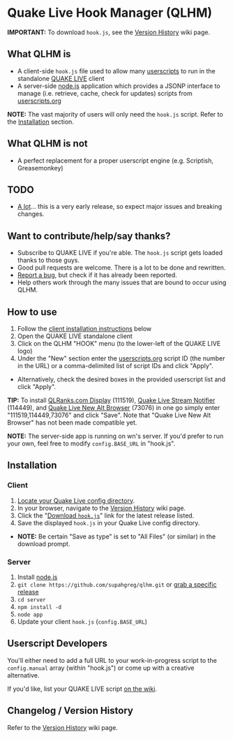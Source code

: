 # Quake Live Hook Manager (QLHM)


**IMPORTANT:** To download `hook.js`, see the [Version History](https://github.com/supahgreg/qlhm/wiki/Version-History) wiki page.


## What QLHM is

* A client-side `hook.js` file used to allow many [userscripts](http://userscripts.org) to run in the standalone [QUAKE LIVE](http://www.quakelive.com) client
* A server-side [node.js](http://nodejs.org) application which provides a JSONP interface to manage (i.e. retrieve, cache, check for updates) scripts from [userscripts.org](http://userscripts.org)

**NOTE:** The vast majority of users will only need the `hook.js` script.  Refer to the [Installation](#installation) section.


## What QLHM is not

* A perfect replacement for a proper userscript engine (e.g. Scriptish, Greasemonkey)


## TODO

* [A lot](https://github.com/supahgreg/qlhm/issues)... this is a very early release, so expect major
issues and breaking changes.


## Want to contribute/help/say thanks?

* Subscribe to QUAKE LIVE if you're able.  The `hook.js` script gets loaded thanks to those guys.
* Good pull requests are welcome.  There is a lot to be done and rewritten.
* [Report a bug](https://github.com/supahgreg/qlhm/issues), but check if it has already been reported.
* Help others work through the many issues that are bound to occur using QLHM.


## How to use

1. Follow the [client installation instructions](#installation) below
2. Open the QUAKE LIVE standalone client
3. Click on the QLHM "HOOK" menu (to the lower-left of the QUAKE LIVE logo)
4. Under the "New" section enter the [userscripts.org](http://userscripts.org) script ID (the number in the URL)
or a comma-delimited list of script IDs and click "Apply".
  * Alternatively, check the desired boxes in the provided userscript list and click "Apply".

**TIP:** To install [QLRanks.com Display](https://userscripts.org/scripts/show/111519) (111519),
[Quake Live Stream Notifier](https://userscripts.org/scripts/show/114449) (114449),
and [Quake Live New Alt Browser](https://userscripts.org/scripts/show/73076) (73076) in one go simply
enter "111519,114449,73076" and click "Save".  Note that "Quake Live New Alt Browser" has not been made
compatible yet.

**NOTE:** The server-side app is running on wn's server.  If you'd prefer to run your own, feel free
to modify `config.BASE_URL` in "hook.js".


## Installation

### Client

1. [Locate your Quake Live config directory](http://lmgtfy.com/?q=quake+live+config+location).
2. In your browser, navigate to the [Version History](https://github.com/supahgreg/qlhm/wiki/Version-History) wiki page.
3. Click the "[Download `hook.js`](about:blank)" link for the latest release listed.
4. Save the displayed `hook.js` in your Quake Live config directory.
  * **NOTE:** Be certain "Save as type" is set to "All Files" (or similar) in the download prompt.

### Server

1. Install [node.js](http://nodejs.org)
2. `git clone https://github.com/supahgreg/qlhm.git` or [grab a specific release](https://github.com/supahgreg/qlhm/releases)
3. `cd server`
4. `npm install -d`
5. `node app`
6. Update your client `hook.js` (`config.BASE_URL`)


## Userscript Developers

You'll either need to add a full URL to your work-in-progress script to the `config.manual` array
(within "hook.js") or come up with a creative alternative.

If you'd like, list your QUAKE LIVE script [on the wiki](https://github.com/supahgreg/qlhm/wiki).


## Changelog / Version History

Refer to the [Version History](https://github.com/supahgreg/qlhm/wiki/Version-History) wiki page.
